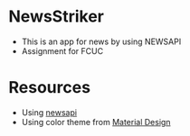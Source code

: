 # NewsStriker
+ This is an app for news by using NEWSAPI
+ Assignment for FCUC


# Resources
+ Using [newsapi](https://newsapi.org/)
+ Using color theme from [Material Design](https://material.io/design/color/the-color-system.html#tools-for-picking-colors)
